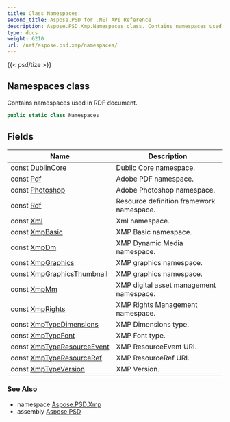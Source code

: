 ```yaml
---
title: Class Namespaces
second_title: Aspose.PSD for .NET API Reference
description: Aspose.PSD.Xmp.Namespaces class. Contains namespaces used in RDF document
type: docs
weight: 6210
url: /net/aspose.psd.xmp/namespaces/
---
```

{{< psd/tize >}}
## Namespaces class

Contains namespaces used in RDF document.

```csharp
public static class Namespaces
```

## Fields

| Name | Description |
| --- | --- |
| const [DublinCore](../../aspose.psd.xmp/namespaces/dublincore/) | Dublic Core namespace. |
| const [Pdf](../../aspose.psd.xmp/namespaces/pdf/) | Adobe PDF namespace. |
| const [Photoshop](../../aspose.psd.xmp/namespaces/photoshop/) | Adobe Photoshop namespace. |
| const [Rdf](../../aspose.psd.xmp/namespaces/rdf/) | Resource definition framework namespace. |
| const [Xml](../../aspose.psd.xmp/namespaces/xml/) | Xml namespace. |
| const [XmpBasic](../../aspose.psd.xmp/namespaces/xmpbasic/) | XMP Basic namespace. |
| const [XmpDm](../../aspose.psd.xmp/namespaces/xmpdm/) | XMP Dynamic Media namespace. |
| const [XmpGraphics](../../aspose.psd.xmp/namespaces/xmpgraphics/) | XMP graphics namespace. |
| const [XmpGraphicsThumbnail](../../aspose.psd.xmp/namespaces/xmpgraphicsthumbnail/) | XMP graphics namespace. |
| const [XmpMm](../../aspose.psd.xmp/namespaces/xmpmm/) | XMP digital asset management namespace. |
| const [XmpRights](../../aspose.psd.xmp/namespaces/xmprights/) | XMP Rights Management namespace. |
| const [XmpTypeDimensions](../../aspose.psd.xmp/namespaces/xmptypedimensions/) | XMP Dimensions type. |
| const [XmpTypeFont](../../aspose.psd.xmp/namespaces/xmptypefont/) | XMP Font type. |
| const [XmpTypeResourceEvent](../../aspose.psd.xmp/namespaces/xmptyperesourceevent/) | XMP ResourceEvent URI. |
| const [XmpTypeResourceRef](../../aspose.psd.xmp/namespaces/xmptyperesourceref/) | XMP ResourceRef URI. |
| const [XmpTypeVersion](../../aspose.psd.xmp/namespaces/xmptypeversion/) | XMP Version. |

### See Also

* namespace [Aspose.PSD.Xmp](../../aspose.psd.xmp/)
* assembly [Aspose.PSD](../../)


